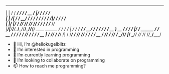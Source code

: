  _       __________    __________  __  _________   __             
| |     / / ____/ /   / ____/ __ \/  |/  / ____/  / /             
| | /| / / __/ / /   / /   / / / / /|_/ / __/    / /              
| |/ |/ / /___/ /___/ /___/ /_/ / /  / / /___   /_/               
|__/|__/_____/_____/\____/\____/_/__/_/_____/__(_)_  ____  ______ 
      / / /   / | / /           / ____/  _/_  __/ / / / / / / __ )
 __  / / /   /  |/ /  ______   / / __ / /  / / / /_/ / / / / __  |
/ /_/ / /___/ /|  /  /_____/  / /_/ // /  / / / __  / /_/ / /_/ / 
\____/_____/_/ |_/            \____/___/ /_/ /_/ /_/\____/_____/  
                                                                  

- 👋 Hi, I’m @hellokugelblitz
- 👀 I’m interested in programming
- 🌱 I’m currently learning programming
- 💞️ I’m looking to collaborate on programming
- 📫 How to reach me programming?

<!---
hellokugelblitz/hellokugelblitz is a ✨ special ✨ repository because its `README.md` (this file) appears on your GitHub profile.
You can click the Preview link to take a look at your changes.
--->
